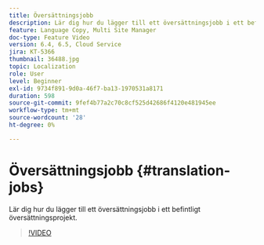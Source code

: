 ```yaml
---
title: Översättningsjobb
description: Lär dig hur du lägger till ett översättningsjobb i ett befintligt översättningsprojekt.
feature: Language Copy, Multi Site Manager
doc-type: Feature Video
version: 6.4, 6.5, Cloud Service
jira: KT-5366
thumbnail: 36488.jpg
topic: Localization
role: User
level: Beginner
exl-id: 9734f891-9d0a-46f7-ba13-1970531a8171
duration: 598
source-git-commit: 9fef4b77a2c70c8cf525d42686f4120e481945ee
workflow-type: tm+mt
source-wordcount: '28'
ht-degree: 0%

---
```


# Översättningsjobb {#translation-jobs}

Lär dig hur du lägger till ett översättningsjobb i ett befintligt översättningsprojekt.

>[!VIDEO](https://video.tv.adobe.com/v/36488?quality=12&learn=on)
